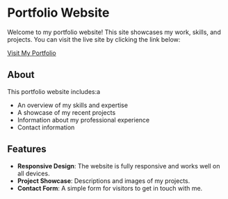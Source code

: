 # Portfolio Website

Welcome to my portfolio website! This site showcases my work, skills, and projects. You can visit the live site by clicking the link below:

[Visit My Portfolio](https://ammaralzureiqi.github.io)

## About

This portfolio website includes:a

- An overview of my skills and expertise
- A showcase of my recent projects
- Information about my professional experience
- Contact information

## Features

- **Responsive Design**: The website is fully responsive and works well on all devices.
- **Project Showcase**:  Descriptions and images of my projects.
- **Contact Form**: A simple form for visitors to get in touch with me.